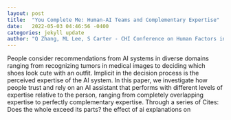 ```yaml
---
layout: post
title:  "You Complete Me: Human-AI Teams and Complementary Expertise"
date:   2022-05-03 04:46:56 -0400
categories: jekyll update
author: "Q Zhang, ML Lee, S Carter - CHI Conference on Human Factors in Computing , 2022"
---
```

People consider recommendations from AI systems in diverse domains ranging from recognizing tumors in medical images to deciding which shoes look cute with an outfit. Implicit in the decision process is the perceived expertise of the AI system. In this paper, we investigate how people trust and rely on an AI assistant that performs with different levels of expertise relative to the person, ranging from completely overlapping expertise to perfectly complementary expertise. Through a series of Cites: Does the whole exceed its parts? the effect of ai explanations on